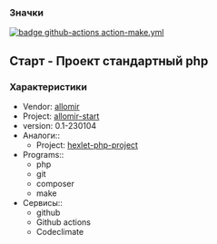 <!--
_Титульная часть
    Badges сервисы (линтеры)
    Характеристики проекта
        Badges Характеристика проекта. Название и ссылка
        Характеристика проекта. Автор-вендор
        Характеристика проекта. version
        Характеристика проекта. Programs
        Характеристика проекта. Сервисы
-->

### Значки
[![badge github-actions action-make.yml](https://github.com/allomir/__project-allomir-start/actions/workflows/action-make.yml/badge.svg)](https://github.com/allomir/__project-allomir-start/actions/workflows/action-make.yml)

## Старт - Проект стандартный php
### Характеристики
- Vendor: [allomir](https://github.com/allomir)
- Project: [allomir-start](https://github.com/allomir/__progect-allomir-start)
- version: 0.1-230104
- Аналоги::
    - Project: [hexlet-php-project](https://github.com/hexlet-boilerplates/php-package)
- Programs::
    - php
    - git
    - composer
    - make
- Сервисы::
    - github
    - Github actions
    - Codeclimate

<!-- _Текстовая часть -->

